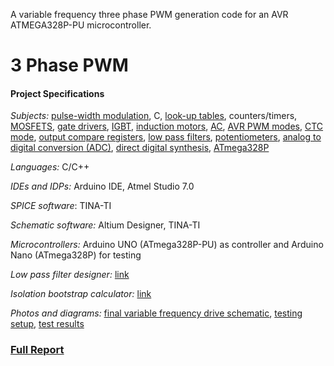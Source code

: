 A variable frequency three phase PWM generation code for an AVR ATMEGA328P-PU microcontroller.

# 3 Phase PWM

#### Project Specifications

*Subjects:*  [pulse-width modulation](http://www.8051projects.net/wiki/Pulse_Width_Modulation), C, [look-up tables](https://en.wikipedia.org/wiki/Lookup_table), counters/timers, [MOSFETS](http://www.electronics-tutorials.ws/transistor/tran_6.html), [gate drivers](https://en.wikipedia.org/wiki/Gate_driver), [IGBT](http://www.electronics-tutorials.ws/power/insulated-gate-bipolar-transistor.html), [induction motors](https://www.youtube.com/watch?v=HWrNzUCjbkk), [AC](https://www.allaboutcircuits.com/textbook/alternating-current/chpt-1/what-is-alternating-current-ac/), [AVR PWM modes](http://www.avrfreaks.net/forum/tut-c-newbies-guide-avr-pwm-incomplete?page=all), [CTC mode](http://maxembedded.com/2011/07/avr-timers-ctc-mode/), [output compare registers](http://www.ermicro.com/blog/?p=1971), [low pass filters](http://sim.okawa-denshi.jp/en/CRtool.php), [potentiometers](http://www.electronics-tutorials.ws/resistor/potentiometer.html), [analog to digital conversion (ADC)](https://learn.sparkfun.com/tutorials/analog-to-digital-conversion), [direct digital synthesis](https://en.wikipedia.org/wiki/Direct_digital_synthesizer), [ATmega328P](http://www.atmel.com/Images/Atmel-42735-8-bit-AVR-Microcontroller-ATmega328-328P_Datasheet.pdf)

*Languages:* C/C++

*IDEs and IDPs:* Arduino IDE, Atmel Studio 7.0

*SPICE software*: TINA-TI

*Schematic software:* Altium Designer, TINA-TI

*Microcontrollers:* Arduino UNO (ATmega328P-PU) as controller and Arduino Nano (ATmega328P) for testing

*Low pass filter designer:* [link](http://sim.okawa-denshi.jp/en/CRtool.php)

*Isolation bootstrap calculator:* [link](https://www.silabs.com/tools/Pages/bootstrap-calculator.aspx)

*Photos and diagrams:* [final variable frequency drive schematic](https://www.dropbox.com/s/kv2sk5hjf7secxg/finalschematic.pdf?dl=0), [testing setup](https://www.dropbox.com/s/rcwgqrme0zb9l1e/Arduino%20setup.png?dl=0), [test results](https://www.dropbox.com/s/nvv9w14xmfwcpsz/PWM.png?dl=0)

### [Full Report](https://www.dropbox.com/s/0pb9k22h30y418q/Merged%20final%20report.pdf?dl=0)







